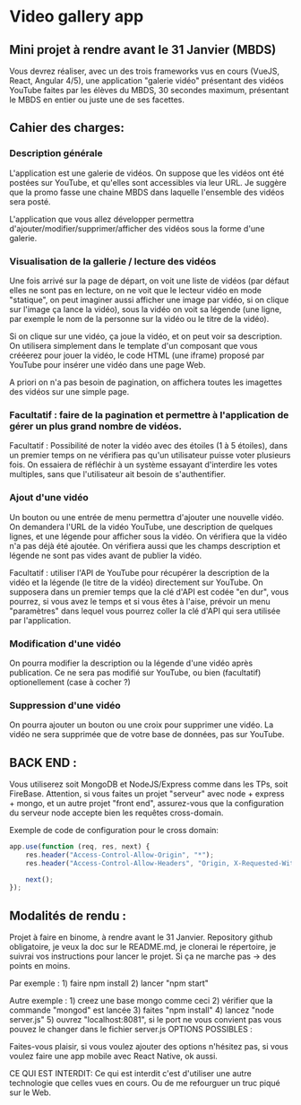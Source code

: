 # Video gallery app

## Mini projet à rendre avant le 31 Janvier (MBDS)
Vous devrez réaliser, avec un des trois frameworks vus en cours (VueJS, React, Angular 4/5), une application "galerie vidéo" présentant des vidéos YouTube faites par les élèves du MBDS, 30 secondes maximum, présentant le MBDS en entier ou juste une de ses facettes.

## Cahier des charges:

### Description générale

L'application est une galerie de vidéos. On suppose que les vidéos ont été postées sur YouTube, et qu'elles sont accessibles via leur URL. Je suggère que la promo fasse une chaine MBDS dans laquelle l'ensemble des vidéos sera posté.
 
L'application que vous allez développer permettra d'ajouter/modifier/supprimer/afficher des vidéos sous la forme d'une galerie. 
 
### Visualisation de la gallerie / lecture des vidéos

Une fois arrivé sur la page de départ, on voit une liste de vidéos (par défaut elles ne sont pas en lecture, on ne voit que le lecteur vidéo en mode "statique", on peut imaginer aussi afficher une image par vidéo, si on clique sur l'image ça lance la vidéo), sous la vidéo on voit sa légende (une ligne, par exemple le nom de la personne sur la vidéo ou le titre de la vidéo).
 
Si on clique sur une vidéo, ça joue la vidéo, et on peut voir sa description. On utilisera simplement dans le template d'un composant que vous crééerez pour jouer la vidéo, le code HTML (une iframe) proposé par YouTube pour insérer une vidéo dans une page Web.
 
A priori on n'a pas besoin de pagination, on affichera toutes les imagettes des vidéos sur une simple page.
 
### Facultatif  : faire de la pagination et permettre à l'application de gérer un plus grand nombre de vidéos.
 
Facultatif : Possibilité de noter la vidéo avec des étoiles (1 à 5 étoiles), dans un premier temps on ne vérifiera pas qu'un utilisateur puisse voter plusieurs fois. On essaiera de réfléchir à un système essayant d'interdire les votes multiples, sans que l'utilisateur ait besoin de s'authentifier.
 
### Ajout d'une vidéo

Un bouton ou une entrée de menu permettra d'ajouter une nouvelle vidéo. On demandera l'URL de la vidéo YouTube, une description de quelques lignes, et une légende pour afficher sous la vidéo. On vérifiera que la vidéo n'a pas déjà été ajoutée. On vérifiera aussi que les champs description et légende ne sont pas vides avant de publier la vidéo.
 
Facultatif : utiliser l'API de YouTube pour récupérer la description de la vidéo et la légende (le titre de la vidéo) directement sur YouTube. On supposera dans un premier temps que la clé d'API est codée "en dur", vous pourrez, si vous avez le temps et si vous êtes à l'aise, prévoir un menu "paramètres" dans lequel vous pourrez coller la clé d'API qui sera utilisée par l'application.
 
### Modification d'une vidéo

On pourra modifier la description ou la légende d'une vidéo après publication. Ce ne sera pas modifié sur YouTube, ou bien (facultatif) optionellement (case à cocher ?)
 
### Suppression d'une vidéo

On pourra ajouter un bouton ou une croix pour supprimer une vidéo. La vidéo ne sera supprimée que de votre base de données, pas sur YouTube.

## BACK END :

Vous utiliserez soit MongoDB et NodeJS/Express comme dans les TPs, soit FireBase.
Attention, si vous faites un projet "serveur" avec node + express + mongo, et un autre projet "front end", assurez-vous que la configuration du serveur node accepte bien les requêtes cross-domain. 

Exemple de code de configuration pour le cross domain:

```javascript 
app.use(function (req, res, next) {
	res.header("Access-Control-Allow-Origin", "*");
	res.header("Access-Control-Allow-Headers", "Origin, X-Requested-With, Content-Type, Accept");

	next();
});
```

## Modalités de rendu :

Projet à faire en binome, à rendre avant le 31 Janvier.
Repository github obligatoire, je veux la doc sur le README.md, je clonerai le répertoire, je suivrai vos instructions pour lancer le projet. Si ça ne marche pas -> des points en moins. 

Par exemple : 1) faire npm install 2) lancer "npm start"

Autre exemple : 1) creez une base mongo comme ceci 2) vérifier que la commande "mongod" est lancée 3) faites "npm install" 4) lancez "node server.js" 5) ouvrez "localhost:8081", si le port ne vous convient pas vous pouvez le changer dans le fichier server.js
OPTIONS POSSIBLES :

Faites-vous plaisir, si vous voulez ajouter des options n'hésitez pas, si vous voulez faire une app mobile avec React Native, ok aussi.

CE QUI EST INTERDIT: Ce qui est interdit c'est d'utiliser une autre technologie que celles vues en cours. Ou de me refourguer un truc piqué sur le Web.
